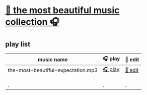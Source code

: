 # [🎉 the most beautiful music collection 🎧](https://music.xgqfrms.xyz/)


## play list

|music name|🎧 play|📝 edit|
|--|--|--|
|the-most-beautiful-expectation.mp3|[🎧 play](https://music.xgqfrms.xyz/the-most-beautiful-expectation/index.html)|[📝 edit](./the-most-beautiful-expectation)|
||||
||||
||||
|.|.|.|

<!--

template

||||

-->


